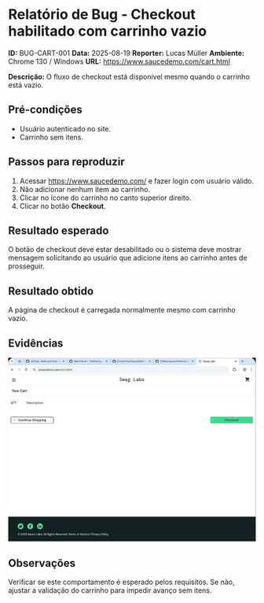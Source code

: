 # Relatório de Bug - Checkout habilitado com carrinho vazio

**ID:** BUG-CART-001
**Data:** 2025-08-19
**Reporter:** Lucas Müller
**Ambiente:** Chrome 130 / Windows
**URL:** https://www.saucedemo.com/cart.html

**Descrição:** O fluxo de checkout está disponível mesmo quando o carrinho está vazio.

## Pré-condições
- Usuário autenticado no site.
- Carrinho sem itens.

## Passos para reproduzir
1. Acessar https://www.saucedemo.com/ e fazer login com usuário válido.
2. Não adicionar nenhum item ao carrinho.
3. Clicar no ícone do carrinho no canto superior direito.
4. Clicar no botão **Checkout**.

## Resultado esperado
O botão de checkout deve estar desabilitado ou o sistema deve mostrar mensagem solicitando ao usuário que adicione itens ao carrinho antes de prosseguir.

## Resultado obtido
A página de checkout é carregada normalmente mesmo com carrinho vazio.

## Evidências
![Screenshot mostrando checkout habilitado com carrinho vazio](../IMG_20250819_050605.jpg)

## Observações
Verificar se este comportamento é esperado pelos requisitos. Se não, ajustar a validação do carrinho para impedir avanço sem itens.
